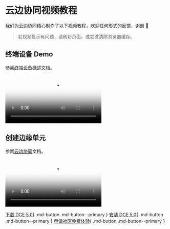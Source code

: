 # 云边协同视频教程

我们为云边协同精心制作了以下视频教程，欢迎任何形式的反馈，谢谢 🙏

> 若视频显示有问题，请刷新页面，或尝试清除浏览器缓存。

## 终端设备 Demo

参阅[终端设备概述](../kant/intro/index.md)文档。

<div class="responsive-video-container">
<video controls src="https://harbor-test2.cn-sh2.ufileos.com/docs/videos/edge-device.mp4" preload="metadata" poster="images/edge-device.jpg"></video>
</div>

## 创建边缘单元

参阅[云边协同](../kant/intro/index.md)文档。

<div class="responsive-video-container">
<video controls src="https://harbor-test2.cn-sh2.ufileos.com/docs/videos/edge-unit.mp4" preload="metadata" poster="images/edge-unit.jpg"></video>
</div>

[下载 DCE 5.0](../download/index.md){ .md-button .md-button--primary }
[安装 DCE 5.0](../install/index.md){ .md-button .md-button--primary }
[申请社区免费体验](../dce/license0.md){ .md-button .md-button--primary }